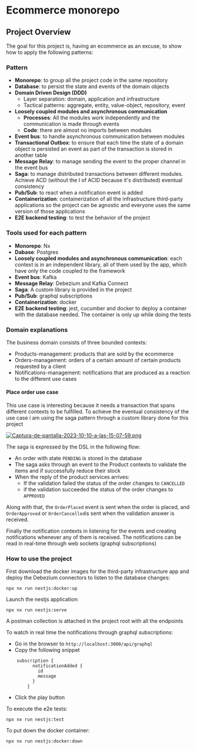# Ecommerce monorepo

## Project Overview

The goal for this project is, having an ecommerce as an excuse, to show how to apply the following patterns:

### Pattern

- **Monorepo**: to group all the project code in the same repository
- **Database**: to persist the state and events of the domain objects
- **Domain Driven Design (DDD)**
  - Layer separation: domain, application and infrastructure
  - Tactical patterns: aggregate, entity, value-object, repository, event
- **Loosely coupled modules and asynchronous communication**
  - **Processes**: All the modules work independently and the communication is made through events
  - **Code**: there are almost no imports between modules
- **Event bus**: to handle asynchronous communication between modules
- **Transactional Outbox**: to ensure that each time the state of a domain object is persisted an event as part of the transaction is stored in another table
- **Message Relay**: to manage sending the event to the proper channel in the event bus
- **Saga**: to manage distributed transactions between different modules. Achieve ACD (without the I of ACID because it's distributed) eventual consistency
- **Pub/Sub**: to react when a notification event is added
- **Containerization**: containerization of all the infrastructure third-party applications so the project can be agnostic and everyone uses the same version of those applications
- **E2E backend testing**: to test the behavior of the project

### Tools used for each pattern

- **Monorepo**: Nx
- **Dabase**: Postgres
- **Loosely coupled modules and asynchronous communication**: each context is in an independent library, all of them used by the app, which have only the code coupled to the framework
- **Event bus**: Kafka
- **Message Relay**: Debezium and Kafka Connect
- **Saga**: A custom library is provided in the project
- **Pub/Sub**: graphql subscriptions
- **Containerization**: docker
- **E2E backend testing**: jest, cucumber and docker to deploy a container with the database needed. The container is only up while doing the tests

### Domain explanations

The business domain consists of three bounded contexts:

- Products-management: products that are sold by the ecommerce
- Orders-management: orders of a certain amount of certain products requested by a client
- Notifications-management: notifications that are produced as a reaction to the different use cases

#### Place order use case

This use case is interesting because it needs a transaction that spans different contexts to be fulfilled. To achieve the eventual consistency of the use case i am using the saga pattern through a custom library done for this project

[![Captura-de-pantalla-2023-10-10-a-las-15-07-59.png](https://i.postimg.cc/rFf7BfQQ/Captura-de-pantalla-2023-10-10-a-las-15-07-59.png)](https://postimg.cc/KRg9LDXM)

The saga is expressed by the DSL in the following flow:

- An order with state `PENDING` is stored in the database
- The saga asks through an event to the Product contexts to validate the items and if successfully reduce their stock
- When the reply of the product services arrives:
  - If the validation failed the status of the order changes to `CANCELLED`
  - if the validation succeeded the status of the order changes to `APPROVED`

Along with that, the `OrderPlaced` event is sent when the order is placed, and `OrderApproved` or `OrderCancelled`is sent when the validation answer is received.

Finally the notification contexts in listening for the events and creating notifications whenever any of them is received. The notifications can be read in real-time through web sockets (graphql subscriptions)

### How to use the project

First download the docker images for the third-party infrastructure app and deploy the Debezium connectors to listen to the database changes:

`npx nx run nestjs:docker:up`

Launch the nestjs application:

`npx nx run nestjs:serve`

A postman collection is attached in the project root with all the endpoints

To watch in real time the notifications through graphql subscriptions:

- Go in the browser to `http://localhost:3000/api/graphql`
- Copy the following snippet

```
    subscription {
          notificationAdded {
            id
            message
          }
        }
```

- Click the play button

To execute the e2e tests:

`npx nx run nestjs:test`

To put down the docker container:

`npx nx run nestjs:docker:down`
